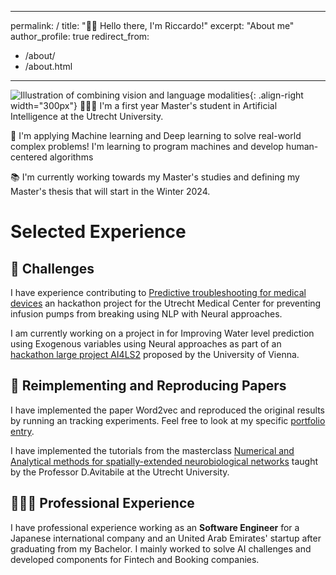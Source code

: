 
---
permalink: /
title: "👋🏼 Hello there, I'm Riccardo!"
excerpt: "About me"
author_profile: true
redirect_from: 
  - /about/
  - /about.html
---



![Illustration of combining vision and language modalities](/images/image_to_text_vis.png){: .align-right width="300px"}
👨🏻‍💻 I'm a first year Master's student in Artificial Intelligence at the Utrecht University.

🔬 I'm applying Machine learning and Deep learning to solve real-world complex problems! I'm learning to program machines and develop human-centered algorithms

📚 I'm currently working towards my Master's studies and defining my Master's thesis that will start in the Winter 2024.


# Selected Experience

## 🤖 Challenges
I have experience contributing to [Predictive troubleshooting for medical devices](https://eit-innovaid.eu/hackathon-challenge-d-predicting-troubleshooting-for-medical-devices/) an hackathon project for the Utrecht Medical Center for preventing infusion pumps from breaking using NLP with Neural approaches.

I am currently working on a project in for Improving Water level prediction using Exogenous variables using Neural approaches as part of an [hackathon large project AI4LS2](https://taikai.network/en/gradient0/hackathons/AI4LS2) proposed by the University of Vienna. 

## 📜 Reimplementing and Reproducing Papers
I have implemented the paper Word2vec and reproduced the original results by running an tracking experiments.
Feel free to look at my specific [portfolio entry]().

I have implemented the tutorials from the masterclass [Numerical and Analytical methods for spatially-extended neurobiological networks](https://github.com/danieleavitabile/numerical-analysis-mathematical-neuroscience?tab=readme-ov-file) taught by the Professor D.Avitabile at the Utrecht University. 

## 👨🏻‍🔬 Professional Experience
I have professional experience working as an **Software Engineer** for a Japanese international company and an United Arab Emirates' startup after graduating from my Bachelor.
I mainly worked to solve AI challenges and developed components for Fintech and Booking companies.  

